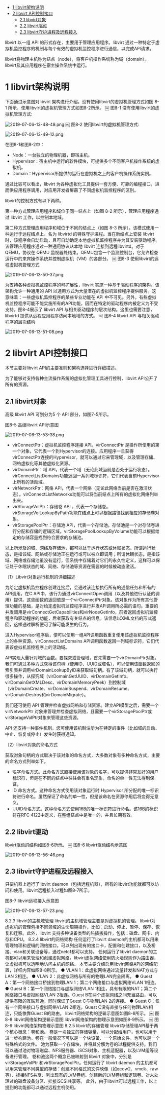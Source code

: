 
<!-- @import "[TOC]" {cmd="toc" depthFrom=1 depthTo=6 orderedList=false} -->

<!-- code_chunk_output -->

- [ 1 libvirt架构说明](#1-libvirt架构说明)
- [ 2 libvirt API控制接口](#2-libvirt-api控制接口)
  - [ 2.1 libvirt对象](#21-libvirt对象)
  - [ 2.2 libvirt驱动](#22-libvirt驱动)
  - [ 2.3 libvirt守护进程及远程接入](#23-libvirt守护进程及远程接入)

<!-- /code_chunk_output -->

libvirt 以一组 API 的形式存在，主要用于管理应用程序。libvirt 通过一种特定于虚拟机监控程序的机制与每个有效的虚拟机监控程序进行通信，以完成API请求。

libvirt将物理主机称为结点（node），将客户机操作系统称为域（domain）。libvirt及其应用程序在宿主操作系统中运行。

# 1 libvirt架构说明

下面通过示意图对libvirt 架构进行介绍。没有使用libvirt的虚拟机管理方式如图 8\-1 所示，使用libvirt的虚拟机管理方式如图8-2所示。
￼
图8\-1 没有使用libvirt的虚拟机管理方式:

![2019-07-06-13-48-49.png](./images/2019-07-06-13-48-49.png)
￼
图8-2 使用libvirt的虚拟机管理方式:

![2019-07-06-13-49-12.png](./images/2019-07-06-13-49-12.png)

在图8\-1和图8\-2中：

- Node：一台独立的物理机器，即宿主机。
- Hypervisor：宿主机中运行的软件模块，可提供多个不同客户机操作系统的虚拟机。
- Domain：Hypervisor所提供的运行在虚拟机之上的客户机操作系统实例。

通过比较可以看出，libvirt 为各种虚拟化工具提供一套方便、可靠的编程接口，进而供应用程序调用，对应用开发者屏蔽了不同虚拟机监控程序的区别。

libvirt的控制方式有以下两种。

第一种方式管理应用程序和域位于同一结点上（如图 8-2 所示），管理应用程序通过 libvirt 工作，以控制本地域。

第二种方式管理应用程序和域位于不同的结点上（如图 8-3 所示）。该模式使用一种运行于远程结点上、名为 libvirtd 的特殊守护进程。当在新结点上安装 libvirt时，该程序会自动启动，且可自动确定本地虚拟机监控程序并为其安装驱动程序。该管理应用程序通过一种通用协议从本地 libvirt 连接到远程libvirtd。对于 QEMU，协议在 QEMU 监视器处结束。QEMU包含一个监测控制台，它允许检查运行中的来宾操作系统并控制虚拟机（VM）的各部分。
￼
图8-3 使用libvirt的远程虚拟机管理方式

![2019-07-06-13-50-37.png](./images/2019-07-06-13-50-37.png)

为支持各种虚拟机监控程序的可扩展性，libvirt 实施一种基于驱动程序的架构，该架构允许一种通用的 API 以通用方式为大量潜在的虚拟机监控程序提供服务。这意味着：一些虚拟机监控程序的某些专业功能在 API 中不可见。另外，有些虚拟机监控程序可能不能实施所有的API功能，因而在特定的驱动程序内被定义为不受支持。图8-4展示了 libvirt API 与相关驱动程序的层次结构。这里也需要注意，libvirtd 提供从远程应用程序访问本地域的方式。
￼
图8-4 libvirt API 与相关驱动程序的层次结构

![2019-07-06-13-51-08.png](./images/2019-07-06-13-51-08.png)

# 2 libvirt API控制接口

本节主要对libvirt API的主要准则和架构选择进行详细描述。

为了能够对支持各种主流操作系统的虚拟化管理工具进行控制，libvirt API公开了所有的资源。

## 2.1 libvirt对象

高级 libvirt API 可划分为5 个 API 部分，如图7\-5所示。

图8-5 高级libvirt API示意图

![2019-07-06-13-53-38.png](./images/2019-07-06-13-53-38.png)

- virConnectPtr：虚拟机监控程序连接 API。virConnectPtr 是操作所使用的第一个对象，它代表一个到Hypervisor的连接。应用程序一旦获得virConnectPtr连接的Hypervisor，就可以通过它来管理域，以及管理存储、网络虚拟化等其他虚拟化资源。
- virDomainPtr：域 API，代表一个域（无论此域当前是否处于运行状态）。virConnectListDomains功能返回一系列域标识符，它们代表当前Hypervisor上所有的活动域。
- virNetworkPtr：网络 API，代表一个网络（无论此网络当前是否在激活状态）。virConnectListNetworks功能可以将当前结点上所有的虚拟化网络列举出来。
- virStorageVolPtr：存储卷 API ，代表一个存储卷。virStorageVolLookupByPath功能在结点上可以根据路径找到相应的存储卷对象。
- virStoragePoolPtr：存储池 API，代表一个存储池。存储池是一个对存储卷进行分配和存储的逻辑区域，virStoragePoolLookupByVolume功能可以根据给定的存储容量找到符合要求的存储池。

以上所涉及的域、网络及存储池，都可以处于运行状态或休眠状态。所谓运行状态，是指该域、网络或存储池正在运行或可以被立即调用；所谓休眠状态，是指该域、网络或存储池虽没有运行，但系统中存储着对它们的永久性定义，这样可以保证处于休眠状态的域、网络、存储池等资源在需要的时候被动态激活。

（1）Libvirt对象运行机制的详细描述

为给定虚拟机监控程序创建连接后，会通过该连接执行所有的通信任务和所有的API调用。在C API中，该行为通过virConnectOpen调用（以及其他进行认证的调用）提供。这些函数的返回值是一个virConnectPtr对象。该对象作为所有其他管理功能的基础，是对给定虚拟机监控程序进行并发API调用所必需的语句。重要的并发调用是virConnectGetCapabilities和virNodeGetInfo，前者返回虚拟机监控程序和驱动程序的功能，后者获取有关结点的信息。该信息以XML文档的形式返回，这样通过解析便可了解可能发生的行为。

进入Hypervisor程序后，便可以使用一组API调用函数重复使用该虚拟机监控程序上的各种资源。virConnectListDomains API调用函数返回一列域标识符，它们代表该虚拟机监控程序上的活动域。

API实现大量针对域的函数。要探究或管理域，首先需要一个virDomainPtr对象。我们可通过多种方式获得该句柄（使用ID、UUID或域名），可以使用该函数返回的索引表并调用virDomainLookupByID来获取域句柄。有了该域句柄，就可以执行很多操作，从探究域（virDomainGetUUID、virDomainGetInfo、virDomainGetXMLDesc、virDomainMemoryPeek）到控制域（virDomainCreate、virDomainSuspend、virDomainResume、virDomainDestroy和virDomainMigrate）。

我们还可使用 API 管理并检查虚拟网络和存储资源。建立API模型之后，需要一个 virNetworkPtr 对象来管理并检查虚拟网络，且需要一个virStoragePoolPtr或 virStorageVolPtr对象来管理这些资源。

API 还支持一种事件机制，您可使用该机制注册为在特定的事件（比如域的启动、中止、恢复或停止）发生时获得通知。

（2）libvirt对象的命名方式

获取对象句柄的方式取决于该对象的命名方式，大多数对象有多种命名方式，主要的命名方式列举如下。

- 名字命名方式。此命名方式直接使用该对象的名字，可以提供非常友好的用户标识符，但是在不同的结点中往往会有重名现象，命名的单一性无法得到保证。
- ID 命名方式。这种命名方式使用该对象运行时 Hypervisor 所分配的唯一标识符进行命名。虽然保证了命名的单一性，但是该命名在资源停用后将变得无意义。
- UUID命名方式。这种命名方式使用16B的唯一标识符进行命名。该16B的标识符在RFC 4122中定义，在整组结点中是唯一的，并且长期有效。

## 2.2 libvirt驱动

libvirt驱动的结构如图8-6所示。
￼
图8-6 libvirt驱动结构示意图

![2019-07-06-13-56-46.png](./images/2019-07-06-13-56-46.png)

## 2.3 libvirt守护进程及远程接入

只要机器上运行了libvirt daemon（包括远程机器），所有的libvirt功能就都可以访问和使用。libvirt远程接入过程如图8-7所示。

图8-7 libvirt远程接入示意图

![2019-07-06-13-57-23.png](./images/2019-07-06-13-57-23.png)

8.2.3 libvirt的主机域管理
libvirt的主机域管理主要是对虚拟机的管理。
libvirt对虚拟机的管理包括不同领域的生命周期操作，比如：启动、停止、暂停、保存、恢复和迁移。此外，libvirt 支持多种设备类型的热插拔操作，包括：磁盘、网卡、内存和CPU。
8.2.4 libvirt的网络架构
任何运行了libvirt daemon的主机都可以用来管理物理和逻辑的网络接口，可以列出现有的接口卡，配置和创建接口，以及桥接、vlan和关联设备等，通过netcf都可以支持。
任何运行了libvirt daemon的主机都可以用来管理和创建虚拟网络。libvirt虚拟网络使用防火墙规则作为路由器，让虚拟机可以透明地访问主机的网络。
本节主要介绍启用libvirt网络API的网络配置，详细内容如图8-8所示。
● VLAN 1：此虚拟网络通过流量转发和NAT方式与LAN 2相连。
● VLAN 2：此虚拟网络与所有的物理LAN完全隔离。
● Guest A：第一个网络接口桥接到物理LAN 1；第二个网络接口与虚拟网络VLAN 1相连。
● Guest B：第一个网络接口与虚拟网络VLAN 1相连，具有有限的NAT；第二个网络接口与虚拟网络VLAN 2相连。Guest B在两个虚拟网络之间充当路由，可以提供有限的互联互通，同时保证了Guest C与物理LAN 2的连接。
● Guest C：仅有一个网络接口与虚拟网络VLAN 2相连。Guest C没有直接与任何物理LAN相连，只能依靠Guest B的路由。
libvirt网络架构的逻辑示意图如图8-8所示。
￼
图8-8 libvirt网络架构逻辑示意图
libvirt网络架构的物理示意图如图8-9所示。
￼
图8-9 libvirt网络架构物理示意图
8.2.5 libvirt的存储管理
libvirt存储管理API基于两个核心概念：卷和池。
卷是一块独立的存储容量，可以分配给用户，也可以用于进一步构建池。卷在一般情况下可以是一个块设备、一个原始文件，也可以是一个特殊格式的文件。
池为获取一个存储块，并将其分解为卷的过程提供支持。我们可以通过池对物理磁盘、NFS服务器、iSCSI对象、主机适配器，以及LVM组等设备进行管理。
卷和池这两个概念已被映射到 libvirt 对象中，分别是 virStorageVolPtr 和virStoragePoolPtr。任何运行了 libvirt daemon 的主机都可以用来管理不同类型的存储：创建不同格式的文件映像（如qcow2、vmdk、raw等）、挂接NFS共享、列出现有的LVM卷组、创建新的LVM卷组和逻辑卷、对未处理过的磁盘设备分区、挂接iSCSI共享等。
此外，由于libvirt可以远程工作，以上提到的功能都可以通过远程主机使用。
